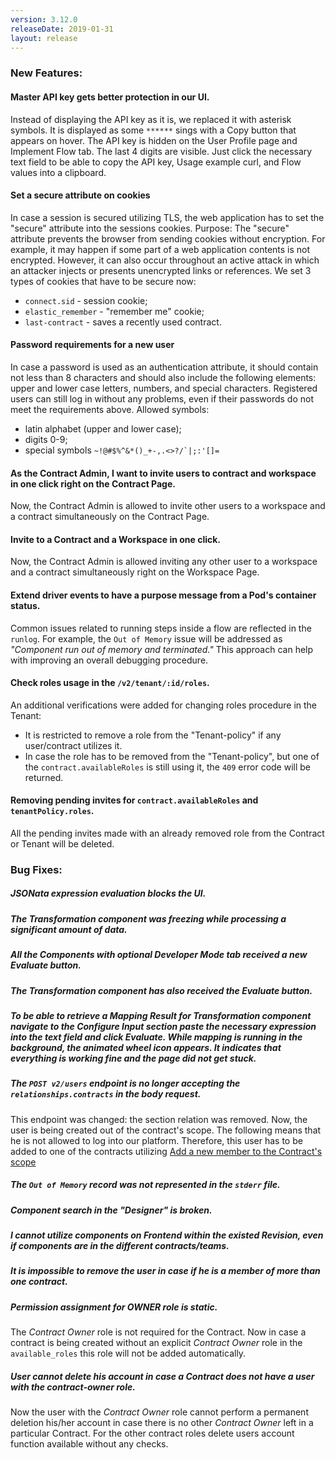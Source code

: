 ```yaml
---
version: 3.12.0
releaseDate: 2019-01-31
layout: release
---
```


### New Features:

#### Master API key gets better protection in our UI.
Instead of displaying the API key as it is, we replaced it with asterisk symbols. It is displayed as some `******` sings with a Copy button that appears on hover.
The API key is hidden on the User Profile page and Implement Flow tab. The last 4 digits are visible.
Just click the necessary text field to be able to copy the API key, Usage example curl, and Flow values into a clipboard.

#### Set a secure attribute on cookies
In case a session is secured utilizing TLS, the web application has to set the "secure" attribute into the sessions cookies.
Purpose: The "secure" attribute prevents the browser from sending cookies without encryption. For example, it may happen if some part of a web application contents is not encrypted. However, it can also occur throughout an active attack in which an attacker injects or presents unencrypted links or references.
We set 3 types of cookies that have to be secure now:
- `connect.sid` - session cookie;
- `elastic_remember` - "remember me" cookie;
- `last-contract` - saves a recently used contract.

#### Password requirements for a new user
In case a password is used as an authentication attribute, it should contain not less than 8 characters and should also include the following elements: upper and lower case letters, numbers, and special characters. Registered users can still log in without any problems, even if their passwords do not meet the requirements above.
Allowed symbols:
- latin alphabet (upper and lower case);
- digits 0-9;
- special symbols ```~!@#$%^&*()_+-,.<>?/`|;:'[]=```

#### As the Contract Admin, I want to invite users to contract and workspace in one click right on the Contract Page.
Now, the Contract Admin is allowed to invite other users to a workspace and a contract simultaneously on the Contract Page.

#### Invite to a Contract and a Workspace in one click.
Now, the Contract Admin is allowed inviting any other user to a workspace and a contract simultaneously right on the Workspace Page.

#### Extend driver events to have a purpose message from a Pod's container status.
Common issues related to running steps inside a flow are reflected in the `runlog`. For example, the `Out of Memory` issue will be addressed as *"Component run out of memory and terminated."* This approach can help with improving an overall debugging procedure.

#### Check roles usage in the `/v2/tenant/:id/roles`.
An additional verifications were added for changing roles procedure in the Tenant: 

* It is restricted to remove a role from the "Tenant-policy" if any user/contract utilizes it.
* In case the role has to be removed from the "Tenant-policy", but one of the `contract.availableRoles` is still using it, the `409` error code will be returned. 

#### Removing pending invites for `contract.availableRoles` and `tenantPolicy.roles`. 
All the pending invites made with an already removed role from the Contract or Tenant will be deleted.


### Bug Fixes:

##### JSONata expression evaluation blocks the UI.

##### The *Transformation* component was freezing while processing a significant amount of data.

##### All the Components with optional *Developer Mode* tab received a new *Evaluate* button.

##### The *Transformation* component has also received the *Evaluate* button.

##### To be able to retrieve a *Mapping Result* for *Transformation* component navigate to the *Configure Input* section paste the necessary expression into the text field and click *Evaluate*. While mapping is running in the background, the animated wheel icon appears. It indicates that everything is working fine and the page did not get stuck.

##### The `POST v2/users` endpoint is no longer accepting the `relationships.contracts` in the body request.
This endpoint was changed: the section relation was removed. Now, the user is being created out of the contract's scope. The following means that he is not allowed to log into our platform. Therefore, this user has to be added to one of the contracts utilizing [Add a new member to the Contract's scope](https://api.elastic.io/docs/v2/#add-a-new-member-to-the-contract's-scope)

##### The `Out of Memory` record was not represented in the `stderr` file.

##### Component search in the "Designer" is broken.

##### I cannot utilize components on Frontend within the existed Revision, even if components are in the different contracts/teams.

##### It is impossible to remove the user in case if he is a member of more than one contract.

##### Permission assignment for OWNER role is static. 
The *Contract Owner* role is not required for the Contract. Now in case a contract is being created without an explicit *Contract Owner* role in the `available_roles` this role will not be added automatically. 

##### User cannot delete his account in case a Contract does not have a user with the contract-owner role. 
Now the user with the *Contract Owner* role cannot perform a permanent deletion his/her account in case there is no other *Contract Owner* left in a particular Contract. For the other contract roles delete users account function available without any checks.
